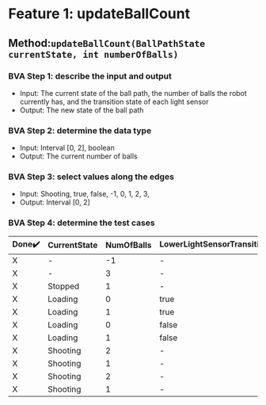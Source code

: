 # Feature 1: updateBallCount

## Method:`updateBallCount(BallPathState currentState, int numberOfBalls)`

### BVA Step 1: describe the input and output

* Input: The current state of the ball path, the number of balls the robot currently has, and the transition state of each light sensor
* Output: The new state of the ball path

### BVA Step 2: determine the data type

* Input: Interval [0, 2], boolean
* Output: The current number of balls

### BVA Step 3: select values along the edges

* Input: Shooting, true, false, -1, 0, 1, 2, 3,
* Output: Interval [0, 2]

### BVA Step 4: determine the test cases


| Done:heavy_check_mark: | CurrentState | NumOfBalls | LowerLightSensorTransitioned:pencil2: | ShooterLightSensorTransitioned:pencil2: | *NewNumBalls* | *Exception*     |
| ------------------------ | :------------- | ------------ | --------------------------------------- | ----------------------------------------- | --------------- | :---------------- |
| X                       | -            | -1         | -                                     | -                                       | -             | IllegalArgument |
| X                       | -            | 3          | -                                     | -                                       | -             | IllegalArgument |
| X                        | Stopped      | 1          | -                                     | -                                       | 1             | -               |
| X                      | Loading      | 0          | true                                  | -                                       | 1             | -               |
| X                       | Loading      | 1          | true                                  | -                                       | 2             | -               |
| X                       | Loading      | 0          | false                                 | -                                       | 0             | -               |
| X                       | Loading      | 1          | false                                 | -                                       | 1             | -               |
| X                       | Shooting     | 2          | -                                     | true                                    | 1             | -               |
| X                       | Shooting     | 1          | -                                     | true                                    | 0             | -               |
| X                       | Shooting     | 2          | -                                     | false                                   | 2             | -               |
| X                       | Shooting     | 1          | -                                     | false                                   | 1             | -               |
